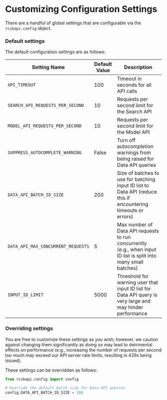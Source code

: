 # Customizing Configuration Settings

There are a handful of global settings that are configurable via the `rcsbapi.config` object. 

### Default settings

The default configuration settings are as follows:

| Setting Name                       | Default Value | Description                                                                                                     |
| ---------------------------------- | ------------- | --------------------------------------------------------------------------------------------------------------- |
| `API_TIMEOUT`                      | 100           | Timeout in seconds for all API calls                                                                            |
| `SEARCH_API_REQUESTS_PER_SECOND`   | 10            | Requests per second limit for the Search API                                                                    |
| `MODEL_API_REQUESTS_PER_SECOND`    | 10            | Requests per second limit for the Model API                                                                     |
| `SUPPRESS_AUTOCOMPLETE_WARNING`    | False         | Turn off autocompletion warnings from being raised for Data API queries                                         |
| `DATA_API_BATCH_ID_SIZE`           | 200           | Size of batches to use for batching input ID list to Data API (reduce this if encountering timeouts or errors)  |
| `DATA_API_MAX_CONCURRENT_REQUESTS` | 5             | Max number of Data API requests to run concurrently (e.g., when input ID list is split into many small batches) |
| `INPUT_ID_LIMIT`                   | 5000          | Threshold for warning user that input ID list for Data API query is very large and may hinder performance       |


### Overriding settings
You are free to customize these settings as you wish; however, we caution against changing them significantly as doing so may lead to detrimental effects on performance (e.g., increasing the number of requests per second too much may exceed our API server rate limits, resulting in 429s being issued). 

These settings can be overridden as follows:

```python
from rcsbapi.config import config

# Override the default batch size for Data API queries
config.DATA_API_BATCH_ID_SIZE = 100
```
